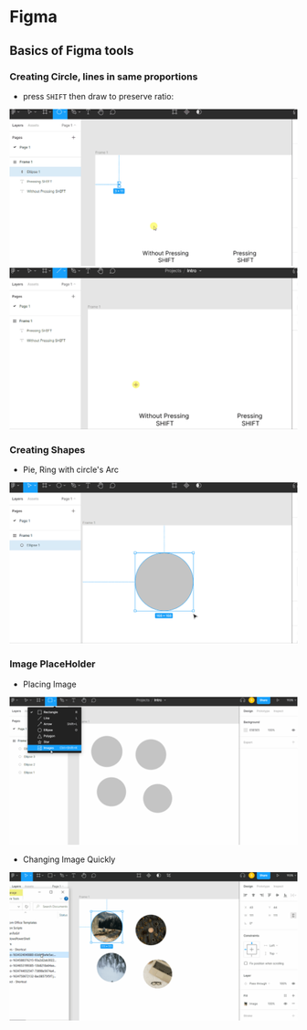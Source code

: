 # Figma

## Basics of Figma tools

### Creating Circle, lines in same proportions

- press `SHIFT` then draw to preserve ratio:

<div align="center">
<img src="./asset/shift_and_draw.gif" width="600px"/>
</div>

<div align="center">
<img src="./asset/shift_and_draw_2.gif" width="600px"/>
</div>

### Creating Shapes

- Pie, Ring with circle's Arc

<div align="center">
<img src="./asset/shape_circle_1.gif" width="600px"/>
</div>

### Image PlaceHolder

- Placing Image

<div align="center">
<img src="./asset/place_image_1.gif" width="600px"/>
</div>

- Changing Image Quickly

<div align="center">
<img src="./asset/place_image_2.gif" width="600px"/>
</div>
